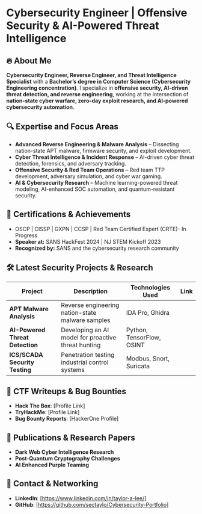 
# Cybersecurity Engineer | Offensive Security & AI-Powered Threat Intelligence

## 🔥 About Me
**Cybersecurity Engineer, Reverse Engineer, and Threat Intelligence Specialist** with a **Bachelor’s degree in Computer Science (Cybersecurity Engineering concentration)**. I specialize in **offensive security, AI-driven threat detection, and reverse engineering**, working at the intersection of **nation-state cyber warfare, zero-day exploit research, and AI-powered cybersecurity automation**. 

## 🔍 Expertise and Focus Areas
- **Advanced Reverse Engineering & Malware Analysis** – Dissecting nation-state APT malware, firmware security, and exploit development.
- **Cyber Threat Intelligence & Incident Response** – AI-driven cyber threat detection, forensics, and adversary tracking.
- **Offensive Security & Red Team Operations** – Red team TTP development, adversary simulation, and cyber war gaming.
- **AI & Cybersecurity Research** – Machine learning-powered threat modeling, AI-enhanced SOC automation, and quantum-resistant security.

## 📜 Certifications & Achievements
- OSCP | CISSP | GXPN | CCSP | Red Team Certified Expert (CRTE)- In Progress
- **Speaker at:** SANS HackFest 2024 | NJ STEM Kickoff 2023
- **Recognized by:** SANS and the cybersecurity research community

## 🛠️ Latest Security Projects & Research
| Project | Description | Technologies Used | Link |
|---------|------------|-------------------|------|
| **APT Malware Analysis** | Reverse engineering nation-state malware samples | IDA Pro, Ghidra |
| **AI-Powered Threat Detection** | Developing an AI model for proactive threat hunting | Python, TensorFlow, OSINT |
| **ICS/SCADA Security Testing** | Penetration testing industrial control systems | Modbus, Snort, Suricata |

## 🎯 CTF Writeups & Bug Bounties
- **Hack The Box**: [Profile Link]
- **TryHackMe**: [Profile Link]
- **Bug Bounty Reports**: [HackerOne Profile]

## 📢 Publications & Research Papers
- **Dark Web Cyber Intelligence Research**
- **Post-Quantum Cryptography Challenges**
- **AI Enhanced Purple Teaming**

## 📩 Contact & Networking
- **LinkedIn**: [https://www.linkedin.com/in/taylor-a-lee/]
- **GitHub**: [https://github.com/sectaylo/Cybersecurity-Portfolio]
